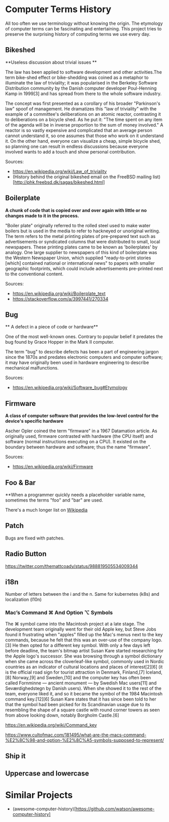 # Computer Terms History

All too often we use terminology without knowing the origin. The etymology of
computer terms can be fascinating and entertaining. This project tries to
preserve the surprising history of computing terms we use every day.

## Bikeshed

**Useless discussion about trivial issues **

The law has been applied to software development and other activities.The term bike-shed effect or bike-shedding was coined as a metaphor to illuminate the law of triviality; it was popularised in the Berkeley Software Distribution community by the Danish computer developer Poul-Henning Kamp in 1999[3] and has spread from there to the whole software industry.

The concept was first presented as a corollary of his broader "Parkinson's law" spoof of management. He dramatizes this "law of triviality" with the example of a committee's deliberations on an atomic reactor, contrasting it to deliberations on a bicycle shed. As he put it: "The time spent on any item of the agenda will be in inverse proportion to the sum of money involved." A reactor is so vastly expensive and complicated that an average person cannot understand it, so one assumes that those who work on it understand it. On the other hand, everyone can visualize a cheap, simple bicycle shed, so planning one can result in endless discussions because everyone involved wants to add a touch and show personal contribution.

Sources:
* https://en.wikipedia.org/wiki/Law_of_triviality
* (History behind the original bikeshed email on the FreeBSD mailing list)[http://phk.freebsd.dk/sagas/bikeshed.html]


## Boilerplate

**A chunk of code that is copied over and over again with little or no changes made to it in the process.**

"Boiler plate" originally referred to the rolled steel used to make water boilers but is used in the media to refer to hackneyed or unoriginal writing. The term refers to the metal printing plates of pre-prepared text such as advertisements or syndicated columns that were distributed to small, local newspapers. These printing plates came to be known as 'boilerplates' by analogy. One large supplier to newspapers of this kind of boilerplate was the Western Newspaper Union, which supplied "ready-to-print stories [which] contained national or international news" to papers with smaller geographic footprints, which could include advertisements pre-printed next to the conventional content.

Sources:

* https://en.wikipedia.org/wiki/Boilerplate_text
* https://stackoverflow.com/a/3997441/270334

## Bug

** A defect in a piece of code or hardware**

One of the most well-known ones. Contrary to popular belief it predates the bug found by Grace Hopper in the Mark II computer.

The term "bug" to describe defects has been a part of engineering jargon since the 1870s and predates electronic computers and computer software; it may have originally been used in hardware engineering to describe mechanical malfunctions.

Sources: 

* https://en.wikipedia.org/wiki/Software_bug#Etymology


## Firmware

**A class of computer software that provides the low-level control for the device's specific hardware**

Ascher Opler coined the term "firmware" in a 1967 Datamation article. As originally used, firmware contrasted with hardware (the CPU itself) and software (normal instructions executing on a CPU). It existed on the boundary between hardware and software; thus the name "firmware". 

Sources:

* https://en.wikipedia.org/wiki/Firmware

## Foo & Bar

**When a programmer quickly needs a placeholder variable name, sometimes the terms 
"foo" and "bar" are used.

There's a much longer list on
[Wikipedia](https://en.wikipedia.org/wiki/List_of_computer_term_etymologies)



## Patch

Bugs are fixed with patches.

## Radio Button

https://twitter.com/themattcoady/status/988819505534009344

## i18n

Number of letters between the i and the n. Same for kubernetes (k8s) and
localization (l10n)


### Mac’s Command ⌘ And Option ⌥ Symbols

The ⌘ symbol came into the Macintosh project at a late stage. The development
team originally went for their old Apple key, but Steve Jobs found it
frustrating when "apples" filled up the Mac's menus next to the key commands,
because he felt that this was an over-use of the company logo.[3] He then opted
for a different key symbol. With only a few days left before deadline, the
team's bitmap artist Susan Kare started researching for the Apple logo's
successor. She was browsing through a symbol dictionary when she came across the
cloverleaf-like symbol, commonly used in Nordic countries as an indicator of
cultural locations and places of interest[2][6] (it is the official road sign
for tourist attraction in Denmark, Finland,[7] Iceland,[8] Norway,[9] and
Sweden,[10] and the computer key has often been called Fornminne — ancient
monument — by Swedish Mac users[11] and Seværdighedstegn by Danish users). When
she showed it to the rest of the team, everyone liked it, and so it became the
symbol of the 1984 Macintosh command key.[12][6] Susan Kare states that it has
since been told to her that the symbol had been picked for its Scandinavian
usage due to its resembling the shape of a square castle with round corner
towers as seen from above looking down, notably Borgholm Castle.[6]

https://en.wikipedia.org/wiki/Command_key

https://www.cultofmac.com/181495/what-are-the-macs-command-%E2%8C%98-and-option-%E2%8C%A5-symbols-supposed-to-represent/

## Ship it

## Uppercase and lowercase


# Similar Projects

* (awesome-computer-history)[https://github.com/watson/awesome-computer-history]